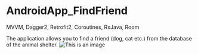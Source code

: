 # AndroidApp_FindFriend
MVVM, Dagger2, Retrofit2, Coroutines, RxJava, Room

The application allows you to find a friend (dog, cat etc.) from the database of the animal shelter.
![This is an image](https://myoctocat.com/assets/images/base-octocat.svg)

